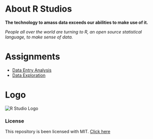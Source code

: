 # About R Studios

**The technology to amass data exceeds our abilities to make use of it.**
 
 _People all over the world are turning to R, an open source statistical language, to make sense of data._

# Assignments
* [Data Entry Analysis](https://github.com/rtanishkreddy/Data-Entry-Analysis)
* [Data Exploration](https://github.com/rtanishkreddy/Data-exploration)

# Logo
![R Studio Logo](https://www.rstudio.com/wp-content/uploads/2014/06/RStudio-Ball.png)

### License
This repository is been licensed with MIT.
[Click here](LICENSE)
